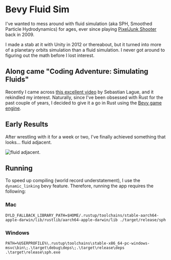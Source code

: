 # Bevy Fluid Sim

I've wanted to mess around with fluid simulation (aka SPH, Smoothed Particle
Hydrodynamics) for ages, ever since playing
[PixelJunk Shooter](https://en.wikipedia.org/wiki/PixelJunk_Shooter)
back in 2009.

I made a stab at it with Unity in 2012 or thereabout, but it turned into more
of a planetary orbits simulation than a fluid simulation. I never got around 
to figuring out the math before I lost interest.

## Along came "Coding Adventure: Simulating Fluids"

Recently I came across
[this excellent video](https://www.youtube.com/watch?v=rSKMYc1CQHE)
by Sebastian Lague, and it rekindled my interest. Naturally, 
since I've been obsessed with Rust for the past couple of years, I decided 
to give it a go in Rust using the [Bevy game engine](https://bevyengine.org/).

## Early Results

After wrestling with it for a week or two, I've finally achieved something that
looks... fluid adjacent.

![fluid adjacent](./Screenshot%202025-03-02%20at%206.59.13%E2%80%AFPM.png).

## Running

To speed up compiling (world record understatement), I use the `dynamic_linking`
bevy feature. Therefore, running the app requires the following:

### Mac

```
DYLD_FALLBACK_LIBRARY_PATH=$HOME/.rustup/toolchains/stable-aarch64-apple-darwin/lib/rustlib/aarch64-apple-darwin/lib ./target/release/sph
```

### Windows

```
PATH=%USERPROFILE%\.rustup\toolchains\stable-x86_64-pc-windows-msvc\bin\;.\target\debug\deps\;.\target\release\deps
.\target\release\sph.exe
```

